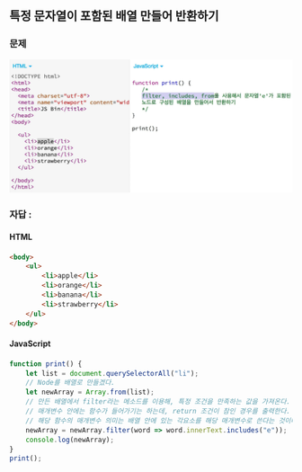 ## 특정 문자열이 포함된 배열 만들어 반환하기

### 문제

<img src="https://github.com/cwadven/JavaScript_ES6/blob/master/activity/img/question.PNG" alt="drawing" width="600"/>

### 자답 :

#### HTML

```html
<body>
    <ul>
        <li>apple</li>
        <li>orange</li>
        <li>banana</li>
        <li>strawberry</li>
    </ul>
</body>
```

#### JavaScript

```javascript
function print() {
    let list = document.querySelectorAll("li");
    // Node를 배열로 만들겠다.
    let newArray = Array.from(list);
    // 만든 배열에서 filter라는 메소드를 이용해, 특정 조건을 만족하는 값을 가져온다.
    // 매개변수 안에는 함수가 들어가기는 하는데, return 조건이 참인 경우를 출력한다.
    // 해당 함수의 매개변수 의미는 배열 안에 있는 각요소를 해당 매개변수로 쓴다는 것이다.
    newArray = newArray.filter(word => word.innerText.includes("e"));
    console.log(newArray);
}
print();
```